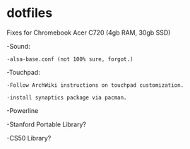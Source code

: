 # dotfiles

Fixes for Chromebook Acer C720 (4gb RAM, 30gb SSD)

  -Sound:
  
    -alsa-base.conf (not 100% sure, forgot.)
    
  -Touchpad:
  
    -Follow ArchWiki instructions on touchpad customization.
    
    -install synaptics package via pacman.
    
  -Powerline
  
  -Stanford Portable Library?
  
  -CS50 Library?
    
